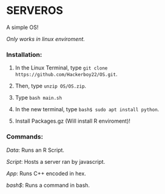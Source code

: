 # SERVEROS
A simple OS!

_Only works in linux enviroment._

### __Installation:__
1. In the Linux Terminal, type `git clone https://github.com/Hackerboy22/OS.git`.

2. Then, type `unzip OS/OS.zip`.

3. Type `bash main.sh`

4. In the new terminal, type `bash$ sudo apt install python`.

5. Install Packages.gz (Will install R enviroment)!

### __Commands:__
_Data_: Runs an R Script.

_Script_: Hosts a server ran by javascript.

_App_: Runs C++ encoded in hex.

_bash$_: Runs a command in bash.
